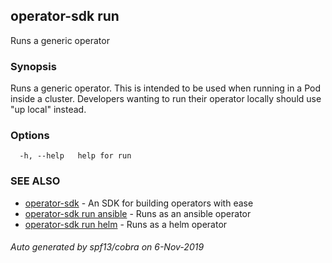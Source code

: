 ## operator-sdk run

Runs a generic operator

### Synopsis

Runs a generic operator. This is intended to be used when running
in a Pod inside a cluster. Developers wanting to run their operator locally
should use "up local" instead.

### Options

```
  -h, --help   help for run
```

### SEE ALSO

* [operator-sdk](operator-sdk.md)	 - An SDK for building operators with ease
* [operator-sdk run ansible](operator-sdk_run_ansible.md)	 - Runs as an ansible operator
* [operator-sdk run helm](operator-sdk_run_helm.md)	 - Runs as a helm operator

###### Auto generated by spf13/cobra on 6-Nov-2019

